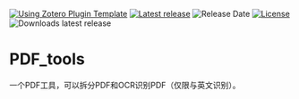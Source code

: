 [![Using Zotero Plugin Template](https://img.shields.io/badge/Using-Zotero%20Plugin%20Template-blue?style=flat-round&logo=github)](https://github.com/windingwind/zotero-plugin-template)
[![Latest release](https://img.shields.io/badge/release-v2.0-blue)](https://github.com/ganbulong/PDF_tools/releases)
![Release Date](https://img.shields.io/github/release-date/)
[![License](https://img.shields.io/github/license/)](https://github.com/l0o0/jasminum/blob/master/LICENSE)
![Downloads latest release](https://img.shields.io/github/downloads/latest/total?color=yellow)

# PDF_tools
一个PDF工具，可以拆分PDF和OCR识别PDF（仅限与英文识别）。
